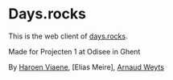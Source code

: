 # Days.rocks

This is the web client of [days.rocks](https://days.rocks).

Made for Projecten 1 at Odisee in Ghent

By [Haroen Viaene](https://haroen.me), [Elias Meire], [Arnaud Weyts](https://wetys.xyz)
